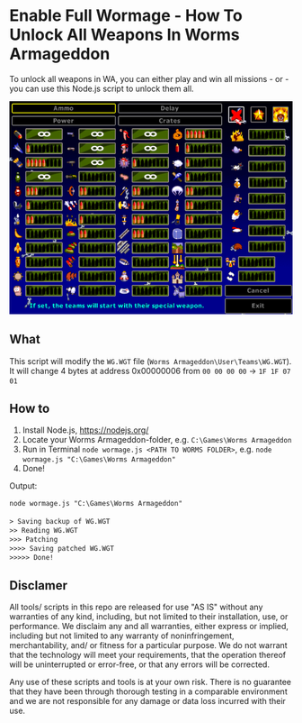 # Enable Full Wormage - How To Unlock All Weapons In Worms Armageddon

To unlock all weapons in WA, you can either play and win all missions - or - you can use this Node.js script to unlock them all.

![Wormage](wormage.png)

## What

This script will modify the `WG.WGT` file (`Worms Armageddon\User\Teams\WG.WGT`). It will change 4 bytes at address 0x00000006 from `00 00 00 00` -> `1F 1F 07 01`

## How to

1. Install Node.js, https://nodejs.org/
1. Locate your Worms Armageddon-folder, e.g. `C:\Games\Worms Armageddon`
1. Run in Terminal `node wormage.js <PATH TO WORMS FOLDER>`, e.g. `node wormage.js "C:\Games\Worms Armageddon"`
1. Done!

Output:

```
node wormage.js "C:\Games\Worms Armageddon"

> Saving backup of WG.WGT
>> Reading WG.WGT
>>> Patching
>>>> Saving patched WG.WGT
>>>>> Done!
```

## Disclamer

All tools/ scripts in this repo are released for use "AS IS" without any warranties of any kind, including, but not limited to their installation, use, or performance. We disclaim any and all warranties, either express or implied, including but not limited to any warranty of noninfringement, merchantability, and/ or fitness for a particular purpose. We do not warrant that the technology will meet your requirements, that the operation thereof will be uninterrupted or error-free, or that any errors will be corrected.

Any use of these scripts and tools is at your own risk. There is no guarantee that they have been through thorough testing in a comparable environment and we are not responsible for any damage or data loss incurred with their use.

